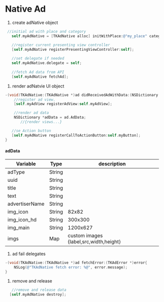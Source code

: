 # Native Ad

1. create adNative object

```objective-c
 //initial ad with place and category
   self.myAdNative = [TKAdNative alloc] initWithPlace:@"my_place" category:nil];

   //register current presenting view controller
   [self.myAdNative registerPresentingViewController:self];
   
   //set delegate if needed
   self.myAdNative.delegate = self;
   
   //fetch Ad data from API
   [self.myAdNative fetchAd];
```

1. render adNatvie UI object

```objective-c
-(void)TKAdNative:(TKAdNative *)ad didReceivedAdWithData:(NSDictionary *)adData{
    //register ad view.
    [self.myAdView registerAdView:self.myAdView];

    //render ad data
    NSDictionary *adData = ad.AdData;
       //{render views...}

   //se Action button
   [self.myAdNative registerCallToActionButton:self.myButton];
}
```

#### adData

| Variable       | Type   | description                            |
| -------------- | ------ | -------------------------------------- |
| adType         | String |                                        |
| uuid           | String |                                        |
| title          | String |                                        |
| text           | String |                                        |
| advertiserName | String |                                        |
| img_icon       | String | 82x82                                  |
| img_icon_hd    | String | 300x300                                |
| img_main       | String | 1200x627                               |
| imgs           | Map    | custom images {label,src,width,height} |

1. ad fail delegates

```objective-c
-(void)TKAdNative:(TKAdNative *)ad fetchError:(TKAdError *)error{
    NSLog(@"TKAdNative fetch error: %@", error.message);
}
```

1. remove and release

```objective-c
   //remove and release data
  [self.myAdNative destroy];
```